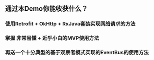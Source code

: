 ## 通过本Demo你能收获什么？

### 使用Retrofit + OkHttp + RxJava套装实现网络请求的方法

### 掌握 非常易懂 + 近乎小白的MVP使用方法

### 再送一个十分典型的基于观察者模式实现的EventBus的使用方法

